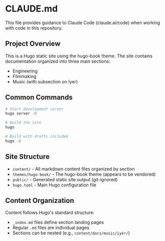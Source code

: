 # CLAUDE.md

This file provides guidance to Claude Code (claude.ai/code) when working with code in this repository.

## Project Overview

This is a Hugo static site using the hugo-book theme. The site contains documentation organized into three main sections:
- Engineering
- Filmmaking  
- Music (with subsection on Iyer)

## Common Commands

```bash
# Start development server
hugo server -D

# Build the site
hugo

# Build with drafts included
hugo -D
```

## Site Structure

- `content/` - All markdown content files organized by section
- `themes/hugo-book/` - The hugo-book theme (appears to be vendored)
- `public/` - Generated static site output (git-ignored)
- `hugo.toml` - Main Hugo configuration file

## Content Organization

Content follows Hugo's standard structure:
- `_index.md` files define section landing pages
- Regular `.md` files are individual pages
- Sections can be nested (e.g., `content/docs/music/iyer/`)
